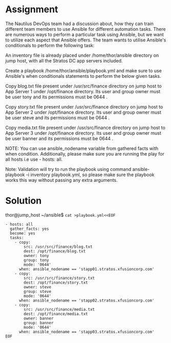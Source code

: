 # Assignment

The Nautilus DevOps team had a discussion about, how they can train different team members to use Ansible for different automation tasks. There are numerous ways to perform a particular task using Ansible, but we want to utilize each aspect that Ansible offers. The team wants to utilise Ansible's conditionals to perform the following task:

An inventory file is already placed under /home/thor/ansible directory on jump host, with all the Stratos DC app servers included.

Create a playbook /home/thor/ansible/playbook.yml and make sure to use Ansible's when conditionals statements to perform the below given tasks.



Copy blog.txt file present under /usr/src/finance directory on jump host to App Server 1 under /opt/finance directory. Its user and group owner must be user tony and its permissions must be 0644 .

Copy story.txt file present under /usr/src/finance directory on jump host to App Server 2 under /opt/finance directory. Its user and group owner must be user steve and its permissions must be 0644 .

Copy media.txt file present under /usr/src/finance directory on jump host to App Server 3 under /opt/finance directory. Its user and group owner must be user banner and its permissions must be 0644 .

NOTE: You can use ansible_nodename variable from gathered facts with when condition. Additionally, please make sure you are running the play for all hosts i.e use - hosts: all.

Note: Validation will try to run the playbook using command ansible-playbook -i inventory playbook.yml, so please make sure the playbook works this way without passing any extra arguments.

# Solution

thor@jump_host ~/ansible$ `cat >playbook.yml<<EOF`
```
- hosts: all
  gather_facts: yes
  become: yes
  tasks:
    - copy:
        src: /usr/src/finance/blog.txt
        dest: /opt/finance/blog.txt
        owner: tony
        group: tony
        mode: '0644'
      when: ansible_nodename == 'stapp01.stratos.xfusioncorp.com'
    - copy:
        src: /usr/src/finance/story.txt
        dest: /opt/finance/story.txt
        owner: steve
        group: steve
        mode: '0644'
      when: ansible_nodename == 'stapp02.stratos.xfusioncorp.com'
    - copy:
        src: /usr/src/finance/media.txt
        dest: /opt/finance/media.txt
        owner: banner
        group: banner
        mode: '0644'
      when: ansible_nodename == 'stapp03.stratos.xfusioncorp.com'
EOF
```
